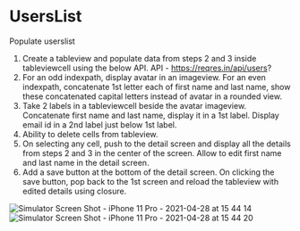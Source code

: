 # UsersList
Populate userslist

1. Create a tableview and populate data from steps 2 and 3 inside tableviewcell using the below API.
API - ​https://reqres.in/api/users​?
2. For an odd indexpath, display avatar in an imageview. For an even indexpath, concatenate 1st letter each of first name and last name, show these concatenated capital letters instead of avatar in a rounded view.
3. Take 2 labels in a tableviewcell beside the avatar imageview. Concatenate first name and last name, display it in a 1st label. Display email id in a 2nd label just below 1st label.
4. Ability to delete cells from tableview.
5. On selecting any cell, push to the detail screen and display all the details
from steps 2 and 3 in the center of the screen. Allow to edit first name and
last name in the detail screen.
6. Add a save button at the bottom of the detail screen. On clicking the save
button, pop back to the 1st screen and reload the tableview with edited details using closure.


![Simulator Screen Shot - iPhone 11 Pro - 2021-04-28 at 15 44 14](https://user-images.githubusercontent.com/81684906/116389332-7043e780-a83a-11eb-9d99-48f10160c998.png) ![Simulator Screen Shot - iPhone 11 Pro - 2021-04-28 at 15 44 20](https://user-images.githubusercontent.com/81684906/116389355-76d25f00-a83a-11eb-8684-042c578c51b3.png)

